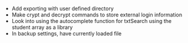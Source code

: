 * Add exporting with user defined directory
* Make crypt and decrypt commands to store external login information
* Look into using the autocomplete function for txtSearch using the student array as a library
* In backup settings, have currently loaded file